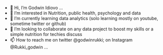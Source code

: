 - 👋 Hi, I’m Godwin Idiovo ...
- 👀 I’m interested in Nutrition, public health, psychology and data
- 🌱 I’m currently learning data analytics (solo learning mostly on youtube, sometime twitter or github)
- 💞️ I’m looking to collaborate on any data project to boost my skills or a simple nutrition for techies discuss 
- 📫 How to reach me on twitter @godwinrukki; on Instagram @Rukki_godwin ...

<!---
Godwin-Rukki/Godwin-Rukki is a ✨ special ✨ repository because its `README.md` (this file) appears on your GitHub profile.
You can click the Preview link to take a look at your changes.
--->
